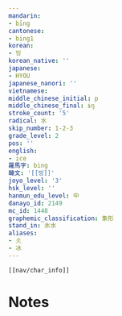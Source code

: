 ```yaml
---
mandarin:
- bīng
cantonese:
- bing1
korean:
- 빙
korean_native: ''
japanese:
- HYOU
japanese_nanori: ''
vietnamese:
middle_chinese_initial: p
middle_chinese_final: ɨŋ
stroke_count: '5'
radical: 水
skip_number: 1-2-3
grade_level: 2
pos: ''
english:
- ice
羅馬字: bing
韓文: '[[빙]]'
joyo_level: '3'
hsk_level: ''
hanmun_edu_level: 中
danayo_id: 2149
mc_id: 1448
graphemic_classification: 象形
stand_in: 氷水
aliases:
- 仌
- 冰
---
```

```meta-bind-embed
[[nav/char_info]]
```

# Notes
